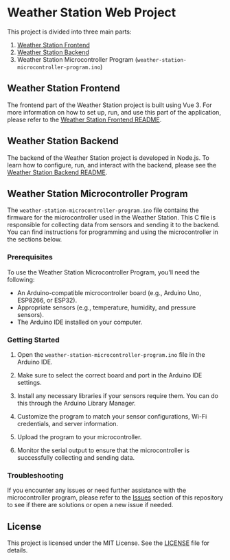 # Weather Station Web Project

This project is divided into three main parts:

1. [Weather Station Frontend](./weather-station-project/README.md)
2. [Weather Station Backend](./weather-station-backend/README.md)
3. Weather Station Microcontroller Program (`weather-station-microcontroller-program.ino`)

## Weather Station Frontend

The frontend part of the Weather Station project is built using Vue 3. For more information on how to set up, run, and use this part of the application, please refer to the [Weather Station Frontend README](./weather-station-project/README.md).

## Weather Station Backend

The backend of the Weather Station project is developed in Node.js. To learn how to configure, run, and interact with the backend, please see the [Weather Station Backend README](./weather-station-backend/README.md).

## Weather Station Microcontroller Program

The `weather-station-microcontroller-program.ino` file contains the firmware for the microcontroller used in the Weather Station. This C file is responsible for collecting data from sensors and sending it to the backend. You can find instructions for programming and using the microcontroller in the sections below.

### Prerequisites

To use the Weather Station Microcontroller Program, you'll need the following:

- An Arduino-compatible microcontroller board (e.g., Arduino Uno, ESP8266, or ESP32).
- Appropriate sensors (e.g., temperature, humidity, and pressure sensors).
- The Arduino IDE installed on your computer.

### Getting Started

1. Open the `weather-station-microcontroller-program.ino` file in the Arduino IDE.

2. Make sure to select the correct board and port in the Arduino IDE settings.

3. Install any necessary libraries if your sensors require them. You can do this through the Arduino Library Manager.

4. Customize the program to match your sensor configurations, Wi-Fi credentials, and server information.

5. Upload the program to your microcontroller.

6. Monitor the serial output to ensure that the microcontroller is successfully collecting and sending data.

### Troubleshooting

If you encounter any issues or need further assistance with the microcontroller program, please refer to the [Issues](https://github.com/your-username/your-repo/issues) section of this repository to see if there are solutions or open a new issue if needed.

## License

This project is licensed under the MIT License. See the [LICENSE](./LICENSE) file for details.
